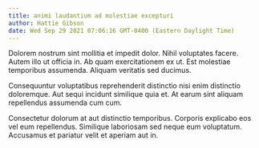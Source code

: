 ```yaml
---
title: animi laudantium ad molestiae excepturi
author: Hattie Gibson
date: Wed Sep 29 2021 07:06:16 GMT-0400 (Eastern Daylight Time)
---
```

Dolorem nostrum sint mollitia et impedit dolor. Nihil voluptates facere. Autem illo ut officia in. Ab quam exercitationem ex ut. Est molestiae temporibus assumenda. Aliquam veritatis sed ducimus.

 Consequuntur voluptatibus reprehenderit distinctio nisi enim distinctio doloremque. Aut sequi incidunt similique quia et. At earum sint aliquam repellendus assumenda cum cum.

 Consectetur dolorum at aut distinctio temporibus. Corporis explicabo eos vel eum repellendus. Similique laboriosam sed neque eum voluptatum. Accusamus et pariatur velit et aperiam aut in.